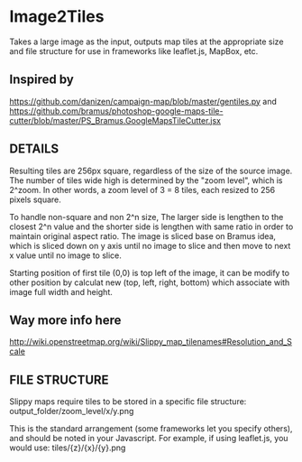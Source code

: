 # Image2Tiles

Takes a large image as the input, outputs map tiles
at the appropriate size and file structure for use
in frameworks like leaflet.js, MapBox, etc.

## Inspired by

https://github.com/danizen/campaign-map/blob/master/gentiles.py and https://github.com/bramus/photoshop-google-maps-tile-cutter/blob/master/PS_Bramus.GoogleMapsTileCutter.jsx

## DETAILS

Resulting tiles are 256px square, regardless of the size of the source image. The number of tiles wide high is determined by the "zoom level", which is
2^zoom. In other words, a zoom level of 3 = 8 tiles, each resized to 256 pixels square.

To handle non-square and non 2^n size, The larger side is lengthen to the closest 2^n value and the shorter side is lengthen with same ratio
in order to maintain original aspect ratio. The image is sliced base on Bramus idea, which is sliced down on y axis until no image to slice and then move to next
x value until no image to slice.

Starting position of first tile (0,0) is top left of the image, it can be modify to other position by calculat new (top, left, right, bottom) which associate with
image full width and height.

## Way more info here

http://wiki.openstreetmap.org/wiki/Slippy_map_tilenames#Resolution_and_Scale

## FILE STRUCTURE

Slippy maps require tiles to be stored in a specific
file structure:
    output_folder/zoom_level/x/y.png

This is the standard arrangement (some frameworks let
you specify others), and should be noted in your Javascript.
For example, if using leaflet.js, you would use:
    tiles/{z}/{x}/{y}.png

